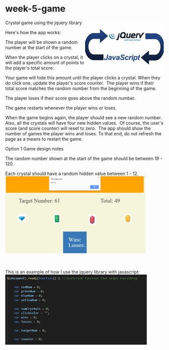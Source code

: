 # week-5-game
<img src="assets/images\jquery-javascript.png" alt="Drawing" style="width: 250px;  float: right" />
Crystal game using the jquery library

Here's how the app works:

 

The player will be shown a random number at the start of the game.

When the player clicks on a crystal, it will add a specific amount of points to the player's total score.

Your game will hide this amount until the player clicks a crystal.
When they do click one, update the player's score counter.&nbsp;
The player wins if their total score matches the random number from the beginning of the game.

The player loses if their score goes above the random number.

The game restarts whenever the player wins or loses.

When the game begins again, the player should see a new random number. Also, all the crystals will have four new hidden values.&nbsp; Of course, the user's score (and score counter) will reset to zero.&nbsp;
The app should show the number of games the player wins and loses. To that end, do not refresh the page as a means to restart the game.

Option 1 Game design notes

The random number shown at the start of the game should be between 19 - 120.

Each crystal should have a random hidden value between 1 - 12.
<img src="assets/images\crystal.PNG" alt="Drawing" style="width: 450px;" />

<br>
<br>
This is an example of how I use the jquery library with javascript:
<img src="assets/images\jquery.PNG" alt="Drawing" style="width: 450px;" />
